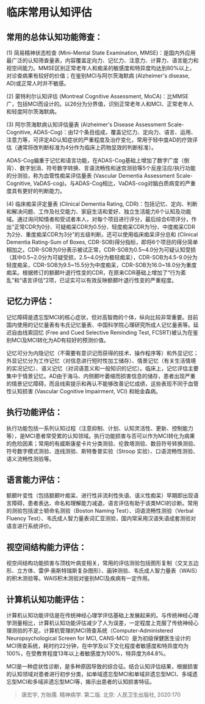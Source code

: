 # 临床常用认知评估
## 常用的总体认知功能筛查：
(1) 简易精神状态检查 (Mini-Mental State Examination, MMSE)：是国内外应用最广泛的认知筛查量表，内容覆盖定向力、记忆力、注意力、计算力、语言能力和视空间能力。MMSE区别正常老年人和痴呆的敏感度和特异度均达到80%以上，对诊查病果有较好的价值；在鉴别MCI与阿尔茨海默病 (Alzheimer's disease, AD)或正常人时并不敏感。

(2) 蒙特利尔认知评估 (Montreal Cognitive Assessment, MoCA)：比MMSE广，包括MCI而设计的。以26分为分界值，识别正常老年人和MCI、正常老年人和轻度阿尔茨海默病。

(3) 阿尔茨海默病认知评估量表 (Alzheimer's Disease Assessment Scale-Cognitive, ADAS-Cog)：由12个条目组成，覆盖记忆力、定向力、语言、运用、注意力等，可评定AD认知症状的严重程度及治疗变化，常用于轻中度AD的疗效评估（通常将改判断标准为4分作为临床上药物显效的判断标准）。

ADAS-Cog偏重于记忆和语言功能，在ADAS-Cog基础上增加了数字广度（倒背）、数字划消、符号数字转换、言语流畅性和迷宫测验等5个反座注应/执行功能的分测验，称为血管性痴呆评估量表 (Vascular Dementia Assessment Scale-Cognitive, VaDAS-cog)。与ADAS-Cog相比，VaDAS-cog对脑白质病变的严重度具有更好的判断能力。

(4) 临床痴呆评定量表 (Clinical Dementia Rating, CDR)：包括记忆、定向、判断和解决问题、工作及社交能力、家庭生活和爱好、独立生活能力6个认知及功能域。通过询问知情者和受试者本人，对每个项目进行评分，最后综合6项评分，作出“正常CDR为0分、可疑痴呆CDR为0.5分、轻度痴呆CDR为1分、中度痴呆CDR为2分、重度痴呆CDR为3分”的五级判断。还可以使用临床痴呆评分总和 (Clinical Dementia Rating-Sum of Boxes, CDR-SOB)得分指标，即将6个项目的得分简单相加之。CDR-SOB为0分表示被试正常，CDR-SOB为0.5~4.0分为可疑认知受损（其中0.5~2.0分为可疑受损，2.5~4.0分为极轻痴呆），CDR-SOB为4.5-9.0分为轻度痴呆，CDR-SOB为9.5~15.5分为中度痴呆，CDR-SOB为16.0~18.0分为重度痴呆。根据修订的额颞叶退行性变的CDR，在原来CDR基础上增加了“行为紊乱”和“语言评估”2项，已证实可以有效反映额颞叶退行性变的严重程度。

## 记忆力评估：
记忆障碍是遗忘型MCI的核心症状，但对高智商的个体，纵向比较非常重要。目前国内使用的记忆量表有韦氏记忆量表、中国科学院心理研究所成人记忆量表等。延迟自由线索回忆 (Free and Cued Selective Reminding Test, FCSRT)被认为在鉴别MCI及MCI转化为AD有较好的预测价值。

记忆可分为内隐记忆（不需要有意识记而获得的技术、操作程序等）和外显记忆；外显记忆分为工作记忆（对信息进行短时性加工储存）、情景记忆（有关生活情境的实况记忆）、语义记忆（对词语意义和一般知识的记忆）。临床上，记忆评估主要集中于情景记忆。AD由于海马、内侧颞叶萎缩而损害信息的储存，患者出现严重的情景记忆障碍，而且线索提示和再认不能够改善记忆成绩，这些表现不同于血管性认知损害 (Vascular Cognitive Impairment, VCI) 和帕金森病。

## 执行功能评估：
执行功能包括一系列认知过程（注意抑制、计划、认知灵活性、更新、控制能力等），是MCI患者常受累的认知领域。执行功能损害与否可以作为MCI转化为病果的危险因素；常用的有威斯康星卡片分类测验、伦敦塔测验、数目符号转换测验、符号数字模式测验、连线测验、斯特鲁普实验（Stroop 实验）、口语流畅性测验、语义流畅性测验等。

## 语言能力评估：
额颞叶变性（包括额颞叶痴呆、进行性非流利性失语、语义性痴呆）早期即出现语言障碍，患者表达、命名和理解能力减退，语言评估有助于该类MCI的诊断。常用的测验包括波士顿命名测验（Boston Naming Test）、词语流畅性测验（Verbal Fluency Test）、韦氏成人智力量表词汇亚测验，国内常采用汉语失语成套测验对语言进行系统评价。

## 视空间结构能力评估：
视空间结构功能损害与顶枕叶病变相关，常用的评估测验包括图形复制（交叉五边形、立方体、雷伊·奥斯特瑞斯复杂图形）、画钟测验、韦氏成人智力量表（WAIS）的积木测验等。WAIS积木测验对鉴别MCI及疾病有一定作用。

## 计算机认知功能评估：
计算机认知功能评估是在传统神经心理学评估基础上发展起来的。与传统神经心理学测量相比，计算机认知功能评估减少了人为误差，一定程度上克服了传统神经心理测验的不足。计算机管理的MCI筛查系统（Computer-Administered Neuropsychological Screen for MCI, CANS-MCI）是为初级保健医生设计的MCI筛查系统，耗时约22分钟，在中学及以下文化程度者敏感度和特异度均为100%，在受教育程度13年以上者敏感度为100%，特异度为84.8%。

MCI是一种症状性诊断，是多种原因导致的综合征。结合认知评估结果，根据损害的认知领域对患者进行初步分类，如单域遗忘型MCI和单域非遗忘型MCI、多域遗忘型MCI和多域非遗忘型MCI等，揭示出患者的认知损害特征。

> 唐宏宇, 方贻儒. 精神病学. 第二版. 北京: 人民卫生出版社, 2020:170